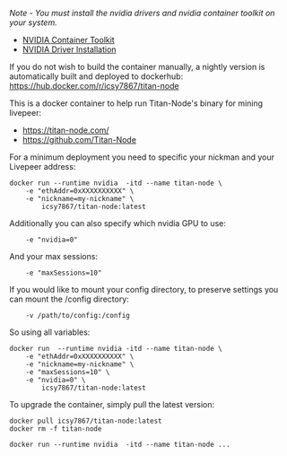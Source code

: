 


*Note - You must install the nvidia drivers and nvidia container toolkit on your system.*
  - [NVIDIA Container Toolkit](https://docs.nvidia.com/datacenter/cloud-native/container-toolkit/latest/install-guide.html)
  - [NVIDIA Driver Installation](https://docs.nvidia.com/datacenter/tesla/tesla-installation-notes/index.html)

If you do not wish to build the container manually, a nightly version is automatically built and deployed to dockerhub:
https://hub.docker.com/r/icsy7867/titan-node

This is a docker container to help run Titan-Node's binary for mining livepeer:
  - https://titan-node.com/
  - https://github.com/Titan-Node

For a minimum deployment you need to specific your nickman and your Livepeer address:
```
docker run --runtime nvidia  -itd --name titan-node \
    -e "ethAddr=0xXXXXXXXXXX" \
    -e "nickname=my-nickname" \
        icsy7867/titan-node:latest
```

Additionally you can also specify which nvidia GPU to use:
```
    -e "nvidia=0"
```
And your max sessions:
```
    -e "maxSessions=10"
```

If you would like to mount your config directory, to preserve settings you can mount the /config directory:
```
    -v /path/to/config:/config
```

So using all variables:

```
docker run  --runtime nvidia -itd --name titan-node \
    -e "ethAddr=0xXXXXXXXXXX" \
    -e "nickname=my-nickname" \
    -e "maxSessions=10" \
    -e "nvidia=0" \
        icsy7867/titan-node:latest
```

To upgrade the container, simply pull the latest version:
```
docker pull icsy7867/titan-node:latest
docker rm -f titan-node

docker run --runtime nvidia  -itd --name titan-node ...
```
